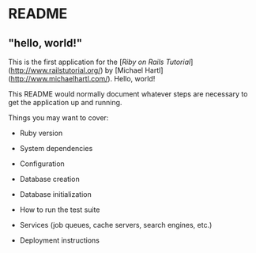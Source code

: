 # README

## "hello, world!"

This is the first application for the [*Riby on Rails Tutorial*] (http://www.railstutorial.org/) by [Michael Hartl] (http://www.michaelhartl.com/). Hello, world!

This README would normally document whatever steps are necessary to get the
application up and running.

Things you may want to cover:

* Ruby version

* System dependencies

* Configuration

* Database creation

* Database initialization

* How to run the test suite

* Services (job queues, cache servers, search engines, etc.)

* Deployment instructions

